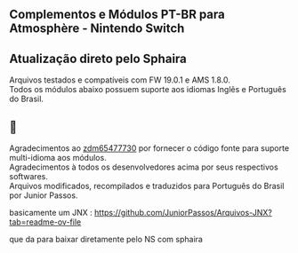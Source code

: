 ## Complementos e Módulos PT-BR para Atmosphère - Nintendo Switch  

## Atualização direto pelo Sphaira 

Arquivos testados e compatíveis com FW 19.0.1 e AMS 1.8.0.  
Todos os módulos abaixo possuem suporte aos idiomas Inglês e Português do Brasil.  

## 📝  
Agradecimentos ao [zdm65477730](https://github.com/zdm65477730) por fornecer o código fonte para suporte multi-idioma aos módulos.  
Agradecimentos à todos os desenvolvedores acima por seus respectivos softwares.  
Arquivos modificados, recompilados e traduzidos para Português do Brasil por Junior Passos.  

basicamente um JNX : https://github.com/JuniorPassos/Arquivos-JNX?tab=readme-ov-file

que da para baixar diretamente pelo NS com sphaira
